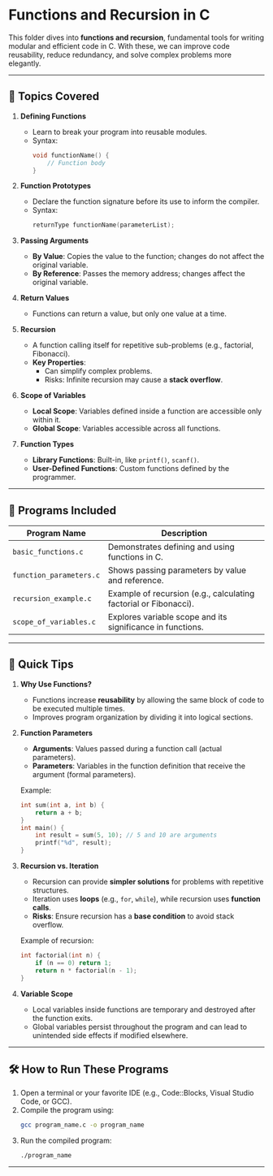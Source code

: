 # **Functions and Recursion in C**  

This folder dives into **functions and recursion**, fundamental tools for writing modular and efficient code in C. With these, we can improve code reusability, reduce redundancy, and solve complex problems more elegantly.  

---

## 🚀 **Topics Covered**  

1. **Defining Functions**  
   - Learn to break your program into reusable modules.  
   - Syntax:  
     ```c  
     void functionName() {  
         // Function body  
     }  
     ```  

2. **Function Prototypes**  
   - Declare the function signature before its use to inform the compiler.  
   - Syntax:  
     ```c  
     returnType functionName(parameterList);  
     ```  

3. **Passing Arguments**  
   - **By Value**: Copies the value to the function; changes do not affect the original variable.  
   - **By Reference**: Passes the memory address; changes affect the original variable.  

4. **Return Values**  
   - Functions can return a value, but only one value at a time.  

5. **Recursion**  
   - A function calling itself for repetitive sub-problems (e.g., factorial, Fibonacci).  
   - **Key Properties**:  
     - Can simplify complex problems.  
     - Risks: Infinite recursion may cause a **stack overflow**.  

6. **Scope of Variables**  
   - **Local Scope**: Variables defined inside a function are accessible only within it.  
   - **Global Scope**: Variables accessible across all functions.  

7. **Function Types**  
   - **Library Functions**: Built-in, like `printf()`, `scanf()`.  
   - **User-Defined Functions**: Custom functions defined by the programmer.  

---

## 📂 **Programs Included**  

| Program Name             | Description                                                       |  
|--------------------------|-------------------------------------------------------------------|  
| `basic_functions.c`      | Demonstrates defining and using functions in C.                  |  
| `function_parameters.c`  | Shows passing parameters by value and reference.                 |  
| `recursion_example.c`    | Example of recursion (e.g., calculating factorial or Fibonacci). |  
| `scope_of_variables.c`   | Explores variable scope and its significance in functions.       |  

---

## 🌟 **Quick Tips**  

1. **Why Use Functions?**  
   - Functions increase **reusability** by allowing the same block of code to be executed multiple times.  
   - Improves program organization by dividing it into logical sections.  

2. **Function Parameters**  
   - **Arguments**: Values passed during a function call (actual parameters).  
   - **Parameters**: Variables in the function definition that receive the argument (formal parameters).  

   Example:  
   ```c  
   int sum(int a, int b) {  
       return a + b;  
   }  
   int main() {  
       int result = sum(5, 10); // 5 and 10 are arguments  
       printf("%d", result);  
   }  
   ```  

3. **Recursion vs. Iteration**  
   - Recursion can provide **simpler solutions** for problems with repetitive structures.  
   - Iteration uses **loops** (e.g., `for`, `while`), while recursion uses **function calls**.  
   - **Risks**: Ensure recursion has a **base condition** to avoid stack overflow.  

   Example of recursion:  
   ```c  
   int factorial(int n) {  
       if (n == 0) return 1;  
       return n * factorial(n - 1);  
   }  
   ```  

4. **Variable Scope**  
   - Local variables inside functions are temporary and destroyed after the function exits.  
   - Global variables persist throughout the program and can lead to unintended side effects if modified elsewhere.  

---

## 🛠 **How to Run These Programs**  

1. Open a terminal or your favorite IDE (e.g., Code::Blocks, Visual Studio Code, or GCC).  
2. Compile the program using:  
   ```bash  
   gcc program_name.c -o program_name  
   ```  
3. Run the compiled program:  
   ```bash  
   ./program_name  
   ```  
---

